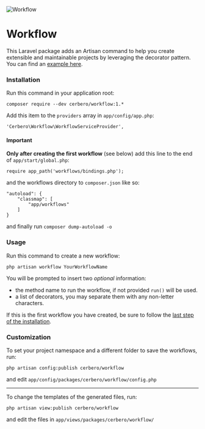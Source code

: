 ![](http://imageshack.com/a/img674/6060/59edf2.png "Workflow")
# Workflow #

This Laravel package adds an Artisan command to help you create extensible and maintainable projects by leveraging the decorator pattern. You can find an [example here](https://github.com/cerbero90/Workflow/blob/master/EXAMPLE.md).

### Installation ###

Run this command in your application root:
```
composer require --dev cerbero/workflow:1.*
```

Add this item to the `providers` array in `app/config/app.php`:
```
'Cerbero\Workflow\WorkflowServiceProvider',
```

#### Important ####

**Only after creating the first workflow** (see below) add this line to the end of `app/start/global.php`:
```
require app_path('workflows/bindings.php');
```

and the workflows directory to `composer.json` like so:
```
"autoload": {
	"classmap": [
		"app/workflows"
	]
}
```
and finally run `composer dump-autoload -o`

### Usage ###

Run this command to create a new workflow:
```
php artisan workflow YourWorkflowName
```

You will be prompted to insert two *optional* information:
 * the method name to run the workflow, if not provided `run()` will be used.
 * a list of decorators, you may separate them with any non-letter characters.

If this is the first workflow you have created, be sure to follow the [last step of the installation](#important).

### Customization ###

To set your project namespace and a different folder to save the workflows, run:
```
php artisan config:publish cerbero/workflow
```
and edit `app/config/packages/cerbero/workflow/config.php`

---

To change the templates of the generated files, run:
```
php artisan view:publish cerbero/workflow
```
and edit the files in `app/views/packages/cerbero/workflow/`
